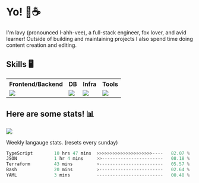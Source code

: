 # Yo! 🦊☕

I'm lavy (pronounced l-ahh-vee), a full-stack engineer, fox lover, and avid learner! Outside of building and maintaining projects I also spend time doing content creation and editing.

## Skills 🖥️

<table>
  <tr>
    <tr>
      <th>Frontend/Backend</th>
      <th>DB</th>
      <th>Infra</th>
      <th>Tools</th>
    </tr>
    <td valign="top">
      <img src="https://skillicons.dev/icons?i=ts,react,nextjs,nodejs,python,django,svelte,graphql,apollo,emotion,electron,vite,styledcomponents,threejs&perline=8" />
    </td>
    <td valign="top">
      <img src="https://skillicons.dev/icons?i=mongo,postgres,redis&perline=8" />
    </td>
    <td valign="top">
      <img src="https://skillicons.dev/icons?i=aws,terraform,vercel,gcp&perline=8" />
    </td>
    <td valign="top">
      <img src="https://skillicons.dev/icons?i=vscode,vim,ps,pr,ae&perline=8" />
    </td>
  </tr>
</table>

## Here are some stats! 📊
[![](https://visitcount.itsvg.in/api?id=lavyyy&icon=0&color=11)](https://visitcount.itsvg.in)

Weekly langauge stats. (resets every sunday)
<!--START_SECTION:waka-->

```rust
TypeScript        10 hrs 47 mins  >>>>>>>>>>>>>>>>>>>>>----   82.07 %
JSON              1 hr 4 mins     >>-----------------------   08.18 %
Terraform         43 mins         >------------------------   05.57 %
Bash              20 mins         >------------------------   02.64 %
YAML              3 mins          -------------------------   00.48 %
```

<!--END_SECTION:waka-->
